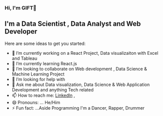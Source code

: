 ###  Hi, I'm GIFT👋

## I'm a Data Scientist , Data Analyst and Web Developer

Here are some ideas to get you started:

- 🔭 I’m currently working on a React Project, Data visualizaiton with Excel and Tableau
- 🌱 I’m currently learning React.js 
- 👯 I’m looking to collaborate on Web development , Data Science & Machine Learning Project
- 🤔 I’m looking for help with 
- 💬 Ask me about Data visualization, Data Science & Web Application Development and anything Tech related
- 📫 How to reach me: [Linkedln](https://www.linkedin.com/in/gift-ojabu/) , 
- 😄 Pronouns: ... He/Him
- ⚡ Fun fact: ...Aside Programming I'm a Dancer, Rapper, Drummer

